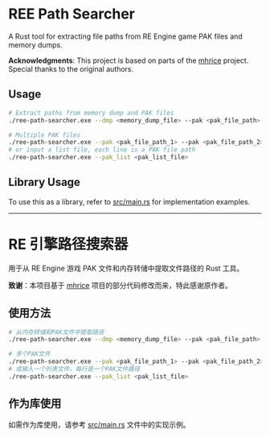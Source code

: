 # REE Path Searcher

A Rust tool for extracting file paths from RE Engine game PAK files and memory dumps.

**Acknowledgments**: This project is based on parts of the [mhrice](https://github.com/wwylele/mhrice) project. Special thanks to the original authors.

## Usage

```bash
# Extract paths from memory dump and PAK files
./ree-path-searcher.exe --dmp <memory_dump_file> --pak <pak_file_path>

# Multiple PAK files
./ree-path-searcher.exe --pak <pak_file_path_1> --pak <pak_file_path_2>
# or input a list file, each line is a PAK file path
./ree-path-searcher.exe --pak_list <pak_list_file>
```

## Library Usage

To use this as a library, refer to [src/main.rs](src/main.rs) for implementation examples.

---

# RE 引擎路径搜索器

用于从 RE Engine 游戏 PAK 文件和内存转储中提取文件路径的 Rust 工具。

**致谢**：本项目基于 [mhrice](https://github.com/wwylele/mhrice) 项目的部分代码修改而来，特此感谢原作者。

## 使用方法

```bash
# 从内存转储和PAK文件中提取路径
./ree-path-searcher.exe --dmp <memory_dump_file> --pak <pak_file_path>

# 多个PAK文件
./ree-path-searcher.exe --pak <pak_file_path_1> --pak <pak_file_path_2>
# 或输入一个列表文件，每行是一个PAK文件路径
./ree-path-searcher.exe --pak_list <pak_list_file>
```

## 作为库使用

如需作为库使用，请参考 [src/main.rs](src/main.rs) 文件中的实现示例。
